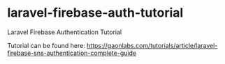 # laravel-firebase-auth-tutorial
Laravel Firebase Authentication Tutorial

Tutorial can be found here: https://gaonlabs.com/tutorials/article/laravel-firebase-sns-authentication-complete-guide
